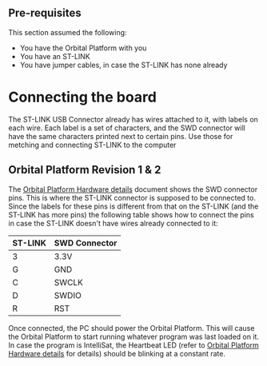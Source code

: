 ## Pre-requisites
This section assumed the following:
- You have the Orbital Platform with you
- You have an ST-LINK
- You have jumper cables, in case the ST-LINK has none already

# Connecting the board
The ST-LINK USB Connector already has wires attached to it, with labels on each wire. Each label is a set of characters, and the SWD connector will have the same characters printed next to certain pins. Use those for metching and connecting ST-LINK to the computer

## Orbital Platform Revision 1 & 2
The [Orbital Platform Hardware details](./OP_Hardware.md) document shows the SWD connector pins. This is where the ST-LINK connector is supposed to be connected to. Since the labels for these pins is different from that on the ST-LINK (and the ST-LINK has more pins) the following table shows how to connect the pins in case the ST-LINK doesn't have wires already connected to it:

| ST-LINK | SWD Connector |
|---------|---------------|
|   3     | 3.3V          |
|   G     | GND           |
|   C     | SWCLK         |
|   D     | SWDIO         |
|   R     | RST           |


Once connected, the PC should power the Orbital Platform. This will cause the Orbital Platform to start running whatever program was last loaded on it. In case the program is IntelliSat, the Heartbeat LED (refer to [Orbital Platform Hardware details](./OP_Hardware.md) for details) should be blinking at a constant rate.